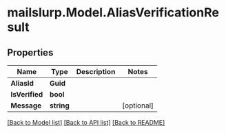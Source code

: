 # mailslurp.Model.AliasVerificationResult
## Properties

Name | Type | Description | Notes
------------ | ------------- | ------------- | -------------
**AliasId** | **Guid** |  | 
**IsVerified** | **bool** |  | 
**Message** | **string** |  | [optional] 

[[Back to Model list]](../README.md#documentation-for-models) [[Back to API list]](../README.md#documentation-for-api-endpoints) [[Back to README]](../README.md)

